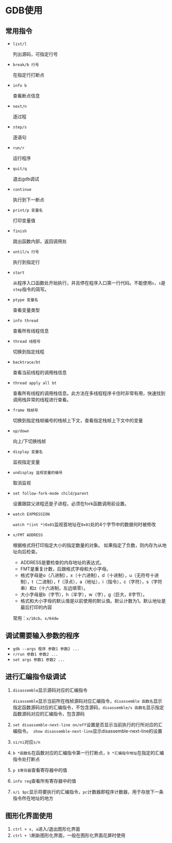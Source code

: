 # GDB使用

## 常用指令

- `list/l`

  列出源码，可指定行号

- `break/b 行号`

  在指定行打断点

- `info b`

  查看断点信息

- `next/n`

  逐过程

- `step/s`

  逐语句

- `run/r`

  运行程序

- `quit/q`

  退出gdb调试

- `continue`

  执行到下一断点

- `print/p 变量名`

  打印变量值

- `finish`

  跳出函数内部，返回调用处

- `until/u 行号`

  执行到指定行 

- `start`

  从程序入口函数处开始执行，并且停在程序入口第一行代码。不能使用`s`，`s`是`step`指令的简写。

- `ptype 变量名`

  查看变量类型

- `info thread`

  查看所有线程信息

- `thread 线程号`

  切换到指定线程

- `backtrace/bt`

  查看当前线程的调用栈信息

- `thread apply all bt`

  查看所有线程的调用栈信息。此方法在多线程程序卡住时非常有用，快速找到调用栈异常的线程进行查看。

- `frame 栈帧号` 

  切换到指定栈帧编号的栈帧上下文，查看指定栈帧上下文中的变量

- `up/down`

  向上/下切换栈帧

- `display 变量名`

  监视指定变量

- `undisplay 监视变量的编号`

  取消监视

- `set follow-fork-mode child/parent`

  设置跟踪父进程还是子进程，必须在fork函数调用前设置。

- `watch EXPRESSION`

  `watch *(int *)0x01`监视首地址在`0x01`处的4个字节中的数据何时被修改

- `x/FMT ADDRESS`

  根据格式将打印指定大小的指定数量的对象。 如果指定了负数，则内存为从地址向后检查。

  - ADDRESS是要检查的内存地址的表达式。
  - FMT是重复计数，后跟格式字母和大小字母。
  - 格式字母是o（八进制），x（十六进制），d（十进制），u（无符号十进制），t（二进制），f（浮点），a（地址），i（指令），c（字符），s（字符串）和z（十六进制，左边填零）。
  - 大小字母是b（字节），h（半字），w（字），g（巨大，8字节）。
  - 格式和大小字母的默认值是以前使用的默认值。默认计数为1。默认地址是最后打印的内容

  常用：`x/16cb`、`x/64dw`

  

## 调试需要输入参数的程序

* `gdb --args 程序 参数1 参数2 ...`
* `r/run 参数1 参数2 ... `
* `set args 参数1 参数2 ...`

## 进行汇编指令级调试

1. `disassemble`显示源码对应的汇编指令

   `disassemble`显示当前所在栈帧源码对应汇编指令，`disassemble 函数名`显示指定函数源码对应的汇编指令，不包含源码，`disassemble/s 函数名`显示指定函数源码对应的汇编指令，包含源码

2. `set disassemble-next-line on/off`设置是否显示当前执行的行所对应的汇编指令。` show disassemble-next-line`显示disassemble-next-line的设置

3. `si/ni`对应`s/n`
4. `b *函数名`在函数对应的汇编指令第一行打断点，`b *汇编指令地址`在指定的汇编指令处打断点
5. `p $寄存器`查看寄存器中的值
6. `info reg`查看所有寄存器中的值
7. `x/i $pc`显示将要执行的汇编指令，`pc`计数器即程序计数器，用于存放下一条指令所在地址的地方

## 图形化界面使用

1. `ctrl + x, a`进入/退出图形化界面
2. `ctrl + l`刷新图形化界面，一般在图形化界面花屏时使用